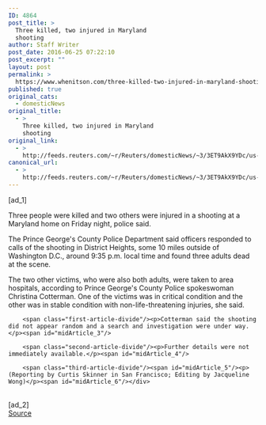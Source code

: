 ```yaml
---
ID: 4864
post_title: >
  Three killed, two injured in Maryland
  shooting
author: Staff Writer
post_date: 2016-06-25 07:22:10
post_excerpt: ""
layout: post
permalink: >
  https://www.whenitson.com/three-killed-two-injured-in-maryland-shooting/
published: true
original_cats:
  - domesticNews
original_title:
  - >
    Three killed, two injured in Maryland
    shooting
original_link:
  - >
    http://feeds.reuters.com/~r/Reuters/domesticNews/~3/3ET9AkX9YDc/us-maryland-shooting-idUSKCN0ZB057
canonical_url:
  - >
    http://feeds.reuters.com/~r/Reuters/domesticNews/~3/3ET9AkX9YDc/us-maryland-shooting-idUSKCN0ZB057
---
```

 [ad_1]
<br><div id="articleText">
<span id="midArticle_start"/>

<span class="focusParagraph" readability="4"><p><span class="articleLocatio&lt;/span&gt;n">Three people were killed and two others were injured in a shooting at a Maryland home on Friday night, police said.</span></p></span><span id="midArticle_0"/><p>The Prince George's County Police Department said officers responded to calls of the shooting in District Heights, some 10 miles outside of Washington D.C., around 9:35 p.m. local time and found three adults dead at the scene. </p><span id="midArticle_1"/><p>The two other victims, who were also both adults, were taken to area hospitals, according to Prince George's County Police spokeswoman Christina Cotterman. One of the victims was in critical condition and the other was in stable condition with non-life-threatening injuries, she said. </p><span id="midArticle_2"/>
        
        <span class="first-article-divide"/><p>Cotterman said the shooting did not appear random and a search and investigation were under way.</p><span id="midArticle_3"/>
        
        <span class="second-article-divide"/><p>Further details were not immediately available.</p><span id="midArticle_4"/>
        
        <span class="third-article-divide"/><span id="midArticle_5"/><p> (Reporting by Curtis Skinner in San Francisco; Editing by Jacqueline Wong)</p><span id="midArticle_6"/></div>
<br>[ad_2]
<br><a href="http://feeds.reuters.com/~r/Reuters/domesticNews/~3/3ET9AkX9YDc/us-maryland-shooting-idUSKCN0ZB057">Source </a>